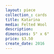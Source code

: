 ```yaml
---
layout: piece
collection_: cards
title: Katarina
media: Felted Wool
description:
dimensions: 5" x 6"
price: $3.50
create_date: 2016
---
```

